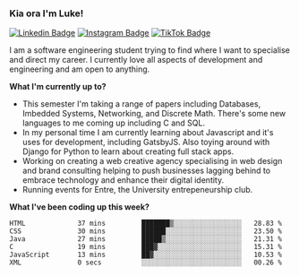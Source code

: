 ### Kia ora I'm Luke!

[![Linkedin Badge](https://img.shields.io/badge/-LinkedIn-0e76a8?style=flat-square&logo=Linkedin&logoColor=white)](https://www.linkedin.com/in/luke-stynes/)
[![Instagram Badge](https://img.shields.io/badge/-Instagram-e4405f?style=flat-square&logo=Instagram&logoColor=white)](https://www.instagram.com/luke.stynes/)
[![TikTok Badge](https://img.shields.io/badge/TikTok-Follow-blue)](https://www.tiktok.com/@luke_stynes)

I am a software engineering student trying to find where I want to specialise and direct my career. I currently love all aspects of development and engineering and am open to anything.

**What I'm currently up to?**
- This semester I'm taking a range of papers including Databases, Imbedded Systems, Networking, and Discrete Math. There's some new languages to me coming up including C and SQL.
- In my personal time I am currently learning about Javascript and it's uses for development, including GatsbyJS. Also toying around with Django for Python to learn about creating full stack apps.
- Working on creating a web creative agency specialising in web design and brand consulting helping to push businesses lagging behind to embrace technology and enhance their digital identity.
- Running events for Entre, the University entrepeneurship club.

**What I've been coding up this week?**
<!--START_SECTION:waka-->

```text
HTML             37 mins         ███████▒░░░░░░░░░░░░░░░░░   28.83 %
CSS              30 mins         ██████░░░░░░░░░░░░░░░░░░░   23.50 %
Java             27 mins         █████▒░░░░░░░░░░░░░░░░░░░   21.31 %
C                19 mins         ███▓░░░░░░░░░░░░░░░░░░░░░   15.31 %
JavaScript       13 mins         ██▓░░░░░░░░░░░░░░░░░░░░░░   10.53 %
XML              0 secs          ░░░░░░░░░░░░░░░░░░░░░░░░░   00.26 %
```

<!--END_SECTION:waka-->
